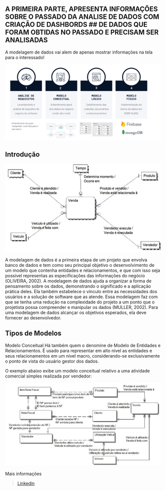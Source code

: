 ## A PRIMEIRA PARTE, APRESENTA INFORMAÇÕES SOBRE O PASSADO DA ANALISE DE DADOS COM CRIAÇÃO DE DASHBORDS ## DE DADOS QUE FORAM OBTIDAS NO PASSADO E PRECISAM SER ANALISADAS 

A modelagem de dados vai alem de apenas mostrar informações na tela para o interessado!

![Imagem01](/Parte%201/Conceito.png)



## Introdução


![Imagem02](/Parte%201/mais%20informações.jpeg)

A modelagem de dados é a primeira etapa de um projeto que envolva banco de dados e tem como seu principal objetivo o desenvolvimento de um modelo que contenha entidades e relacionamentos, e que com isso seja possível representas as especificações das informações do negócio (OLIVEIRA, 2002).
A modelagem de dados ajuda a organizar a forma de pensamento sobre os dados, demonstrando o significado e a aplicação prática deles. Ela também estabelece o vínculo entre as necessidades dos usuários e a solução de software que as atende. Essa modelagem faz com que se tenha uma redução na complexidade do projeto a um ponto que o projetista possa compreender e manipular os dados (MULLER, 2002).
Para uma modelagem de dados alcançar os objetivos esperados, ela deve fornecer ao desenvolvedor.


## Tipos de Modelos

Modelo Conceitual
Há também quem o denomine de Modelo de Entidades e Relacionamentos.
É usado para representar em alto nível as entidades e seus relacionamentos em um nível macro,  considerando-se exclusivamente o ponto de vista do usuário gestor dos dados.

O exemplo abaixo exibe um modelo conceitual relativo a uma atividade comercial simples realizada por vendedor:

![Imagem03](/Parte%201/final%20da%20demosntracao.jpeg)


Mais informações 
> [Linkedin](https://www.linkedin.com/pulse/princ%C3%ADpios-de-modelagem-dados-gilberto-rodrigues/?originalSubdomain=pt)